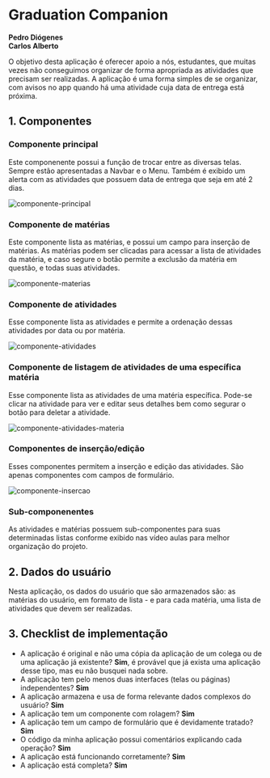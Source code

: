 # Graduation Companion

**Pedro Diógenes**  
**Carlos Alberto**

O objetivo desta aplicação é oferecer apoio a nós, estudantes, que muitas vezes não conseguimos organizar de forma apropriada as atividades que precisam ser realizadas. A aplicação é uma forma simples de se organizar, com avisos no app quando há uma atividade cuja data de entrega está próxima.

## 1. Componentes

### Componente principal

Este componenente possui a função de trocar entre as diversas telas. Sempre estão apresentadas a Navbar e o Menu. Também é exibido um alerta com as atividades que possuem data de entrega que seja em até 2 dias.

![componente-principal](https://i.imgur.com/bIFuLDs.png)

### Componente de matérias

Este componente lista as matérias, e possui um campo para inserção de matérias. As matérias podem ser clicadas para acessar a lista de atividades da matéria, e caso segure o botão permite a exclusão da matéria em questão, e todas suas atividades.

![componente-materias](https://i.imgur.com/muqHqrI.png)

### Componente de atividades

Esse componente lista as atividades e permite a ordenação dessas atividades por data ou por matéria.

![componente-atividades](https://i.imgur.com/zoBjL46.png)

### Componente de listagem de atividades de uma específica matéria

Esse componente lista as atividades de uma matéria específica. Pode-se clicar na atividade para ver e editar seus detalhes bem como segurar o botão para deletar a atividade.

![componente-atividades-materia](https://i.imgur.com/ryfaJAf.png)

### Componentes de inserção/edição

Esses componentes permitem a inserção e edição das atividades. São apenas componentes com campos de formulário.

![componente-insercao](https://i.imgur.com/afze7EW.png)

### Sub-componenentes

As atividades e matérias possuem sub-componentes para suas determinadas listas conforme exibido nas vídeo aulas para melhor organização do projeto.

## 2. Dados do usuário

Nesta aplicação, os dados do usuário que são armazenados são: as matérias do usuário, em formato de lista - e para cada matéria, uma lista de atividades que devem ser realizadas.

## 3. Checklist de implementação

- A aplicação é original e não uma cópia da aplicação de um colega ou de uma aplicação já existente? **Sim**, é provável que já exista uma aplicação desse tipo, mas eu não busquei nada sobre.
- A aplicação tem pelo menos duas interfaces (telas ou páginas) independentes? **Sim**
- A aplicação armazena e usa de forma relevante dados complexos do usuário? **Sim**
- A aplicação tem um componente com rolagem? **Sim**
- A aplicação tem um campo de formulário que é devidamente tratado? **Sim**
- O código da minha aplicação possui comentários explicando cada operação? **Sim**
- A aplicação está funcionando corretamente? **Sim**
- A aplicação está completa? **Sim**
